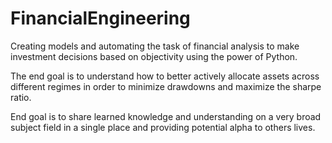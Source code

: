 # FinancialEngineering

Creating models and automating the task of financial analysis to make investment decisions based on objectivity using the power of Python. 

The end goal is to understand how to better actively allocate assets across different regimes in order to minimize drawdowns and maximize the sharpe ratio.

End goal is to share learned knowledge and understanding on a very broad subject field in a single place and providing potential alpha to others lives. 

